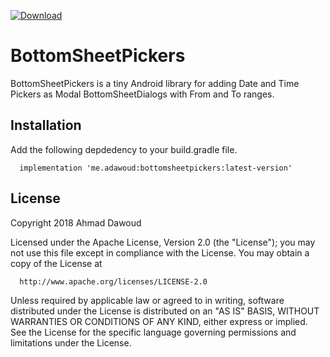 [ ![Download](https://api.bintray.com/packages/adawoud/BottomSheetPickers/me.adawoud.bottomsheetpickers/images/download.svg) ](https://bintray.com/adawoud/BottomSheetPickers/me.adawoud.bottomsheetpickers/_latestVersion)


# BottomSheetPickers

BottomSheetPickers is a tiny Android library for adding Date and Time Pickers as Modal BottomSheetDialogs with From and To ranges.

## Installation

Add the following depdedency to your build.gradle file.

      implementation 'me.adawoud:bottomsheetpickers:latest-version'

## License

Copyright 2018 Ahmad Dawoud

   Licensed under the Apache License, Version 2.0 (the "License");
   you may not use this file except in compliance with the License.
   You may obtain a copy of the License at
         
      http://www.apache.org/licenses/LICENSE-2.0

   Unless required by applicable law or agreed to in writing, software
   distributed under the License is distributed on an "AS IS" BASIS,
   WITHOUT WARRANTIES OR CONDITIONS OF ANY KIND, either express or implied.
   See the License for the specific language governing permissions and
   limitations under the License.
